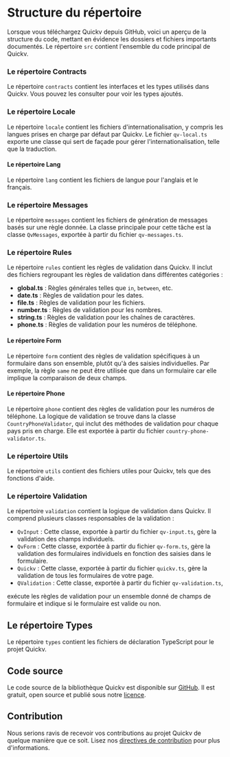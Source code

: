 # Structure du répertoire
Lorsque vous téléchargez Quickv depuis GitHub, voici un aperçu de la structure du code, mettant en évidence les dossiers et fichiers importants documentés.
Le répertoire `src` contient l'ensemble du code principal de Quickv.

### Le répertoire **Contracts**

Le répertoire `contracts` contient les interfaces et les types utilisés dans Quickv. Vous pouvez les consulter pour voir les types ajoutés.

### Le répertoire **Locale**

Le répertoire `locale` contient les fichiers d'internationalisation, y compris les langues prises en charge par défaut par Quickv. Le fichier `qv-local.ts` exporte une classe qui sert de façade pour gérer l'internationalisation, telle que la traduction.

#### Le répertoire **Lang**

Le répertoire `lang` contient les fichiers de langue pour l'anglais et le français.

### Le répertoire **Messages**

Le répertoire `messages` contient les fichiers de génération de messages basés sur une règle donnée. La classe principale pour cette tâche est la classe `QvMessages`, exportée à partir du fichier `qv-messages.ts`.

### Le répertoire **Rules**

Le répertoire `rules` contient les règles de validation dans Quickv. Il inclut des fichiers regroupant les règles de validation dans différentes catégories :
- **global.ts** : Règles générales telles que `in`, `between`, etc.
- **date.ts** : Règles de validation pour les dates.
- **file.ts** : Règles de validation pour les fichiers.
- **number.ts** : Règles de validation pour les nombres.
- **string.ts** : Règles de validation pour les chaînes de caractères.
- **phone.ts** : Règles de validation pour les numéros de téléphone.

#### Le répertoire **Form**

Le répertoire `form` contient des règles de validation spécifiques à un formulaire dans son ensemble, plutôt qu'à des saisies individuelles. Par exemple, la règle `same` ne peut être utilisée que dans un formulaire car elle implique la comparaison de deux champs.

#### Le répertoire **Phone**

Le répertoire `phone` contient des règles de validation pour les numéros de téléphone. La logique de validation se trouve dans la classe `CountryPhoneValidator`, qui inclut des méthodes de validation pour chaque pays pris en charge. Elle est exportée à partir du fichier `country-phone-validator.ts`.

### Le répertoire **Utils**

Le répertoire `utils` contient des fichiers utiles pour Quickv, tels que des fonctions d'aide.

### Le répertoire **Validation**

Le répertoire `validation` contient la logique de validation dans Quickv. Il comprend plusieurs classes responsables de la validation :
- `QvInput` : Cette classe, exportée à partir du fichier `qv-input.ts`, gère la validation des champs individuels.
- `QvForm` : Cette classe, exportée à partir du fichier `qv-form.ts`, gère la validation des formulaires individuels en fonction des saisies dans le formulaire.
- `Quickv` : Cette classe, exportée à partir du fichier `quickv.ts`, gère la validation de tous les formulaires de votre page.
- `QValidation` : Cette classe, exportée à partir du fichier `qv-validation.ts`,

 exécute les règles de validation pour un ensemble donné de champs de formulaire et indique si le formulaire est valide ou non.

## Le répertoire **Types**

Le répertoire `types` contient les fichiers de déclaration TypeScript pour le projet Quickv.

## Code source

Le code source de la bibliothèque Quickv est disponible sur [GitHub](https://github.com/quick-v/quickv). Il est gratuit, open source et publié sous notre [licence](/docs/license).

## Contribution

Nous serions ravis de recevoir vos contributions au projet Quickv de quelque manière que ce soit. Lisez nos [directives de contribution](/docs/contribution) pour plus d'informations.